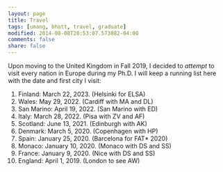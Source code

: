 ```yaml
---
layout: page
title: Travel
tags: [umang, bhatt, travel, graduate]
modified: 2014-08-08T20:53:07.573882-04:00
comments: false
share: false
---
```



Upon moving to the United Kingdom in Fall 2019, I decided to *attempt* to visit every nation in Europe during my Ph.D. I will keep a running list here with the date and first city I visit:

1. Finland: March 22, 2023. (Helsinki for ELSA)
1. Wales: May 29, 2022. (Cardiff with MA and DL)
1. San Marino: April 19, 2022. (San Marino with ED)
1. Italy: March 28, 2022. (Pisa with ZV and AF)
1. Scotland: June 13, 2021. (Edinburgh with AK)
1. Denmark: March 5, 2020. (Copenhagen with HP)
1. Spain: January 25, 2020. (Barcelona for FAT\* 2020)
1. Monaco: January 10, 2020. (Monaco with DS and SS)
1. France: January 9, 2020. (Nice with DS and SS)
1. England: April 1, 2019. (London to see AW)
